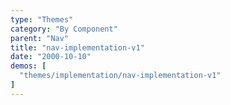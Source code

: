 ```yaml
---
type: "Themes"
category: "By Component"
parent: "Nav"
title: "nav-implementation-v1"
date: "2000-10-10"
demos: [
  "themes/implementation/nav-implementation-v1"
]
---
```

